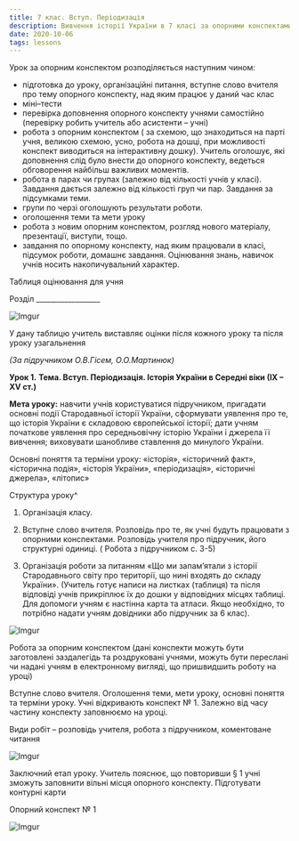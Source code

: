 ```yaml
---
title: 7 клас. Вступ. Періодизація
description: Вивчення історії України в 7 класі за опорними конспектами мають свої особливості
date: 2020-10-06
tags: lessons
---
```


Урок за опорним конспектом розподіляється наступним чином:

- підготовка до уроку, організаційні питання, вступне слово вчителя про тему опорного конспекту, над яким працює у даний час клас 
- міні–тести 
- перевірка доповнення опорного конспекту учнями самостійно (перевірку робить учитель або асистенти – учні)  
- робота з опорним конспектом ( за схемою, що знаходиться на парті учня, великою схемою, усно, робота на  дошці, при можливості конспект виводиться на інтерактивну дошку). Учитель оголошує, які доповнення слід було внести до опорного конспекту, ведеться обговорення найбільш важливих моментів. 
- робота в парах чи групах (залежно від кількості учнів у класі). Завдання дається залежно від кількості груп чи пар. Завдання за підсумками теми.  
- групи по черзі оголошують результати роботи. 
- оголошення теми та мети уроку 
- робота з новим опорним конспектом, розгляд нового матеріалу, презентації, виступи, тощо. 
- завдання по опорному конспекту, над яким працювали в класі, підсумок роботи, домашнє завдання. Оцінювання знань, навичок учнів носить накопичувальний характер.

Таблиця оцінювання для учня

Розділ __________________

![Imgur](https://i.imgur.com/EWo85J4.png)

У дану таблицю учитель виставляє оцінки після кожного уроку та після уроку узагальнення

*(За підручником О.В.Гісем, О.О.Мартинюк)*

**Урок 1.**
**Тема. Вступ. Періодизація. Історія України в Середні віки (ІХ – ХV ст.)**

**Мета уроку:**  навчити учнів користуватися підручником, пригадати основні події Стародавньої історії України, сформувати уявлення про те, що історія України є складовою європейської історії; дати учням початкове уявлення про середньовічну історію України і джерела її вивчення; виховувати шанобливе ставлення до минулого України.

Основні поняття та терміни уроку: «історія», «історичний факт», «історична подія», «історія України», «періодизація», «історичні джерела», «літопис»

Структура уроку^

1. Організація класу.

2. Вступне слово вчителя. Розповідь про те, як учні будуть працювати з опорними конспектами. Розповідь учителя про підручник, його структурні одиниці. ( Робота з підручником с. 3-5)

3. Організація роботи за питанням «Що ми запам’ятали з історії Стародавнього світу про території, що нині входять до складу України». (Учитель готує написи на листках (таблиця) та після відповіді учнів прикріплює їх до дошки у відповідних місцях таблиці. Для допомоги учням є настінна карта та атласи. Якщо необхідно, то потрібно надати учням довідники або підручник за 6 клас).

![Imgur](https://i.imgur.com/nxxO7bB.png)

Робота за опорним конспектом (дані конспекти можуть бути заготовлені заздалегідь та роздруковані учнями, можуть бути переслані чи надані учням в електронному вигляді, що пришвидшить роботу на уроці)

Вступне слово вчителя. Оголошення теми, мети уроку, основні поняття та терміни уроку. Учні відкривають конспект № 1. Залежно від часу частину конспекту заповнюємо на уроці. 

Види робіт – розповідь учителя, робота з підручником, коментоване читання

![Imgur](https://i.imgur.com/M8Jph4I.png)

Заключний етап уроку. Учитель пояснює, що повторивши § 1 учні зможуть заповнити вільні місця опорного конспекту. Підготувати контурні карти

Опорний конспект № 1

![Imgur](https://i.imgur.com/G57yXDM.png)